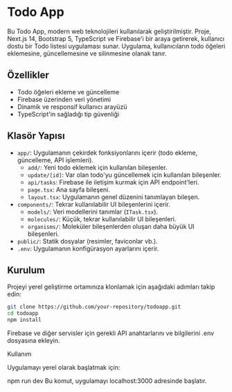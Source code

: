 # Todo App

Bu Todo App, modern web teknolojileri kullanılarak geliştirilmiştir. Proje, Next.js 14, Bootstrap 5, TypeScript ve Firebase'i bir araya getirerek, kullanıcı dostu bir Todo listesi uygulaması sunar. Uygulama, kullanıcıların todo öğeleri eklemesine, güncellemesine ve silinmesine olanak tanır.

## Özellikler

- Todo öğeleri ekleme ve güncelleme
- Firebase üzerinden veri yönetimi
- Dinamik ve responsif kullanıcı arayüzü
- TypeScript'in sağladığı tip güvenliği

## Klasör Yapısı

- `app/`: Uygulamanın çekirdek fonksiyonlarını içerir (todo ekleme, güncelleme, API işlemleri).
  - `add/`: Yeni todo eklemek için kullanılan bileşenler.
  - `update/[id]`: Var olan todo'yu güncellemek için kullanılan bileşenler.
  - `api/tasks`: Firebase ile iletişim kurmak için API endpoint'leri.
  - `page.tsx`: Ana sayfa bileşeni.
  - `layout.tsx`: Uygulamanın genel düzenini tanımlayan bileşen.
- `components/`: Tekrar kullanılabilir UI bileşenlerini içerir.
  - `models/`: Veri modellerini tanımlar (`ITask.tsx`).
  - `molecules/`: Küçük, tekrar kullanılabilir UI bileşenleri.
  - `organisms/`: Moleküler bileşenlerden oluşan daha büyük UI bileşenleri.
- `public/`: Statik dosyalar (resimler, faviconlar vb.).
- `.env`: Uygulamanın konfigürasyon ayarlarını içerir.

## Kurulum

Projeyi yerel geliştirme ortamınıza klonlamak için aşağıdaki adımları takip edin:

```bash
git clone https://github.com/your-repository/todoapp.git
cd todoapp
npm install
```

Firebase ve diğer servisler için gerekli API anahtarlarını ve bilgilerini .env dosyasına ekleyin.

Kullanım

Uygulamayı yerel olarak başlatmak için:

npm run dev
Bu komut, uygulamayı localhost:3000 adresinde başlatır.
